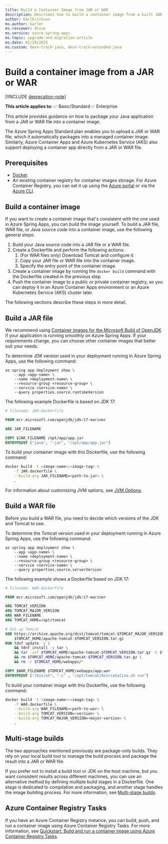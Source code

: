 ```yaml
---
title: Build a Container Image from JAR or WAR
description: Describes how to build a container image from a built JAR or WAR file.
author: KarlErickson
ms.author: karler
ms.reviewer: dixue
ms.service: azure-spring-apps
ms.topic: upgrade-and-migration-article
ms.date: 01/29/2025
ms.custom: devx-track-java, devx-track-extended-java
---
```


# Build a container image from a JAR or WAR

[!INCLUDE [deprecation-note](../includes/deprecation-note.md)]

**This article applies to:** ✅ Basic/Standard ✅ Enterprise

This article provides guidance on how to package your Java application from a JAR or WAR file into a container image.

The Azure Spring Apps Standard plan enables you to upload a JAR or WAR file, which it automatically packages into a managed container image. Similarly, Azure Container Apps and Azure Kubernetes Service (AKS) also support deploying a container app directly from a JAR or WAR file.

## Prerequisites

- [Docker](https://docs.docker.com/get-docker/).
- An existing container registry for container images storage. For Azure Container Registry, you can set it up using the [Azure portal](/azure/container-registry/container-registry-get-started-portal) or via the [Azure CLI](/azure/container-registry/container-registry-get-started-azure-cli).

## Build a container image

If you want to create a container image that's consistent with the one used in Azure Spring Apps, you can build the image yourself. To build a JAR file, WAR file, or Java source code into a container image, use the following general steps:

1. Build your Java source code into a JAR file or a WAR file.
1. Create a Dockerfile and perform the following actions:
    1. (For WAR files only) Download Tomcat and configure it.
    1. Copy your JAR file or WAR file into the container image.
    1. Specify the entry point of the container image.
1. Create a container image by running the `docker build` command with the Dockerfile created in the previous step.
1. Push the container image to a public or private container registry, so you can deploy it in an Azure Container Apps environment or an Azure Kubernetes Service (AKS) cluster later.

The following sections describe these steps in more detail.

## Build a JAR file

We recommend using [Container images for the Microsoft Build of OpenJDK](/java/openjdk/containers) if your application is running smoothly on Azure Spring Apps. If your requirements change, you can choose other container images that better suit your needs.

To determine JDK version used in your deployment running in Azure Spring Apps, use the following command:

```azurecli
az spring app deployment show \
    --app <app-name> \
    --name <deployment-name> \
    --resource-group <resource-group> \
    --service <service-name> \
    --query properties.source.runtimeVersion
```

The following example Dockerfile is based on JDK 17:

```dockerfile
# filename: JAR.dockerfile

FROM mcr.microsoft.com/openjdk/jdk:17-mariner

ARG JAR_FILENAME

COPY $JAR_FILENAME /opt/app/app.jar
ENTRYPOINT ["java", "-jar", "/opt/app/app.jar"]
```

To build your container image with this Dockerfile, use the following command:

```bash
docker build -t <image-name>:<image-tag> \
    -f JAR.dockerfile \
    --build-arg JAR_FILENAME=<path-to-jar> \
    .
```

For information about customizing JVM options, see [JVM Options](./migrate-to-azure-container-apps-application-overview.md#jvm-options).

## Build a WAR file

Before you build a WAR file, you need to decide which versions of the JDK and Tomcat to use.

To determine the Tomcat version used in your deployment running in Azure Spring Apps, use the following command:

```azurecli
az spring app deployment show \
    --app <app-name> \
    --name <deployment-name> \
    --resource-group <resource-group> \
    --service <service-name> \
    --query properties.source.serverVersion
```

The following example shows a Dockerfile based on JDK 17:

```dockerfile
# filename: WAR.dockerfile

FROM mcr.microsoft.com/openjdk/jdk:17-mariner

ARG TOMCAT_VERSION
ARG TOMCAT_MAJOR_VERSION
ARG WAR_FILENAME
ARG TOMCAT_HOME=/opt/tomcat

# Set up Tomcat
ADD https://archive.apache.org/dist/tomcat/tomcat-$TOMCAT_MAJOR_VERSION/v$TOMCAT_VERSION/bin/apache-tomcat-$TOMCAT_VERSION.tar.gz \
    $TOMCAT_HOME/apache-tomcat-$TOMCAT_VERSION.tar.gz
RUN tdnf update -y \
    && tdnf install -y tar \
    && tar -zxf $TOMCAT_HOME/apache-tomcat-$TOMCAT_VERSION.tar.gz -C $TOMCAT_HOME --strip-components 1 \
    && rm $TOMCAT_HOME/apache-tomcat-$TOMCAT_VERSION.tar.gz \
    && rm -r $TOMCAT_HOME/webapps/*

COPY $WAR_FILENAME $TOMCAT_HOME/webapps/app.war
ENTRYPOINT ["/bin/sh", "-c" , "/opt/tomcat/bin/catalina.sh run"]
```

To build your container image with this Dockerfile, use the following command:

```bash
docker build -t <image-name>:<image-tag> \
    -f WAR.dockerfile \
    --build-arg WAR_FILENAME=<path-to-war> \
    --build-arg TOMCAT_VERSION=<version> \
    --build-arg TOMCAT_MAJOR_VERSION=<major-version> \
    .
```

## Multi-stage builds

The two approaches mentioned previously are package-only builds. They rely on your local build tool to manage the build process and package the result into a JAR or WAR file.

If you prefer not to install a build tool or JDK on the host machine, but you want consistent results across different machines, you can use an alternative method by defining multiple build stages in a Dockerfile. One stage is dedicated to compilation and packaging, and another stage handles the image building process. For more information, see [Multi-stage builds](https://docs.docker.com/build/building/multi-stage/).

## Azure Container Registry Tasks

If you have an Azure Container Registry instance, you can build, push, and run a container image using Azure Container Registry Tasks. For more information, see [Quickstart: Build and run a container image using Azure Container Registry Tasks](/azure/container-registry/container-registry-quickstart-task-cli).
